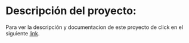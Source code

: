 # Descripción del proyecto:

Para ver la descripción y documentacion de este proyecto de click en el siguiente [link](https://github.com/mandresblac/proyectoCrmFrontend).
